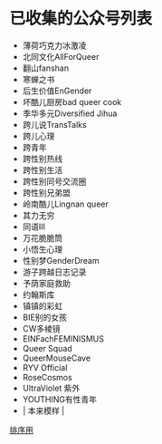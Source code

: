 # 已收集的公众号列表

- 薄荷巧克力冰激凌
- 北同文化AllForQueer
- 翻山fanshan
- 寒蝉之书
- 后生价值EnGender
- 坏酷儿厨房bad queer cook
- 季华多元Diversified Jihua
- 跨儿说TransTalks
- 跨儿心理
- 跨青年
- 跨性别热线
- 跨性别生活
- 跨性别同号交流圈
- 跨性别兄弟盟
- 岭南酷儿Lingnan queer
- 其力无穷
- 同语III
- 万花脆脆筒
- 小悟生心理
- 性别梦GenderDream
- 游子跨越日志记录
- 予荫家庭救助
- 约翰斯库
- 镇镇的彩虹
- BIE别的女孩
- CW多棱镜
- EINFachFEMINISMUS
- Queer Squad
- QueerMouseCave
- RYV Official
- RoseCosmos
- UltraViolet 紫外
- YOUTHING有性青年
- | 本来模样 |

[排序用](http://life.chacuo.net/converttextsort)
